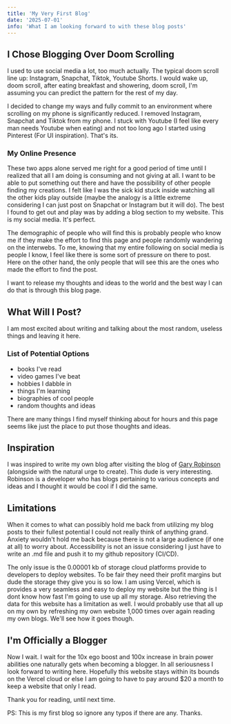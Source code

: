 ```yaml
---
title: 'My Very First Blog'
date: '2025-07-01'
info: 'What I am looking forward to with these blog posts'
---
```


## I Chose Blogging Over Doom Scrolling

I used to use social media a lot, too much actually. The typical doom scroll line up: Instagram, Snapchat, Tiktok, Youtube Shorts. I would wake up, doom scroll, after eating breakfast and showering, doom scroll, I'm assuming you can predict the pattern for the rest of my day. 

I decided to change my ways and fully commit to an environment where scrolling on my phone is significantly reduced. I removed Instagram, Snapchat and Tiktok from my phone. I stuck with Youtube (I feel like every man needs Youtube when eating) and not too long ago I started using Pinterest (For UI inspiration). That's its. 

### My Online Presence

These two apps alone served me right for a good period of time until I realized that all I am doing is consuming and not giving at all. I want to be able to put something out there and have the possibility of other people finding my creations. I felt like I was the sick kid stuck inside watching all the other kids play outside (maybe the analogy is a little extreme considering I can just post on Snapchat or Instagram but it will do). The best I found to get out and play was by adding a blog section to my website. This is my social media. It's perfect. 

The demographic of people who will find this is probably people who know me if they make the effort to find this page and people randomly wandering on the interwebs. To me, knowing that my entire following on social media is people I know, I feel like there is some sort of pressure on there to post. Here on the other hand, the only people that will see this are the ones who made the effort to find the post.

I want to release my thoughts and ideas to the world and the best way I can do that is through this blog page. 

## What Will I Post?

I am most excited about writing and talking about the most random, useless things and leaving it here. 

### List of Potential Options
- books I've read
- video games I've beat
- hobbies I dabble in
- things I'm learning
- biographies of cool people
- random thoughts and ideas

There are many things I find myself thinking about for hours and this page seems like just the place to put those thoughts and ideas.

## Inspiration

I was inspired to write my own blog after visiting the blog of [Gary Robinson](https://garyrobinson.net/) (alongside with the natural urge to create). This dude is very interesting. Robinson is a developer who has blogs pertaining to various concepts and ideas and I thought it would be cool if I did the same. 

## Limitations

When it comes to what can possibly hold me back from utilizing my blog posts to their fullest potential I could not really think of anything grand. Anxiety wouldn't hold me back because there is not a large audience (if one at all) to worry about. Accessibility is not an issue considering I just have to write an .md file and push it to my github repository (CI/CD). 

The only issue is the 0.00001 kb of storage cloud platforms provide to developers to deploy websites. To be fair they need their profit margins but dude the storage they give you is so low. I am using Vercel, which is provides a very seamless and easy to deploy my website but the thing is I dont know how fast I'm going to use up all my storage. Also retrieving the data for this website has a limitation as well. I would probably use that all up on my own by refreshing my own website 1,000 times over again reading my own blogs. We'll see how it goes though.

## I'm Officially a Blogger

Now I wait. I wait for the 10x ego boost and 100x increase in brain power abilities one naturally gets when becoming a blogger. In all seriousness I look forward to writing here. Hopefully this website stays within its bounds on the Vercel cloud or else I am going to have to pay around $20 a month to keep a website that only I read. 

Thank you for reading, until next time.

PS: This is my first blog so ignore any typos if there are any. Thanks.